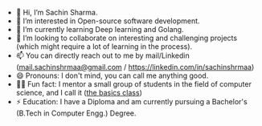 - 👋 Hi, I’m Sachin Sharma.
- 👀 I’m interested in Open-source software development.
- 🌱 I’m currently learning Deep learning and Golang.
- 💞️ I’m looking to collaborate on interesting and challenging projects (which might require a lot of learning in the process).
- 📫 You can directly reach out to me by mail/Linkedin (mail.sachinshrmaa@gmail.com / https://linkedin.com/in/sachinshrmaa)
- 😄 Pronouns: I don't mind, you can call me anything good.
- 👨‍🏫 Fun fact: I mentor a small group of students in the field of computer science, and I call it ([the basics class](https://thebasicsclass.in))
- ⚡ Education: I have a Diploma and am currently pursuing a Bachelor's (B.Tech in Computer Engg.) Degree. 


